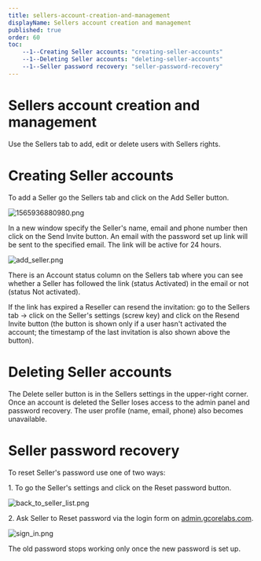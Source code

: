 ```yaml
---
title: sellers-account-creation-and-management
displayName: Sellers account creation and management
published: true
order: 60
toc:
    --1--Creating Seller accounts: "creating-seller-accounts"
    --1--Deleting Seller accounts: "deleting-seller-accounts"
    --1--Seller password recovery: "seller-password-recovery"
---
```


# Sellers account creation and management

Use the Sellers tab to add, edit or delete users with Sellers rights.

Creating Seller accounts
========================

To add a Seller go the Sellers tab and click on the Add Seller button. 

<img src="https://assets.gcore.pro/docs/reseller-support/old-admin-panel/manuals/sellers-account-creation-and-management/1565936880980.png" alt="1565936880980.png">

In a new window specify the Seller's name, email and phone number then click on the Send Invite button. An email with the password set up link will be sent to the specified email. The link will be active for 24 hours. 

<img src="https://assets.gcore.pro/docs/reseller-support/old-admin-panel/manuals/sellers-account-creation-and-management/add_seller.png" alt="add_seller.png">

There is an Account status column on the Sellers tab where you can see whether a Seller has followed the link (status Activated) in the email or not (status Not activated).

If the link has expired a Reseller can resend the invitation: go to the Sellers tab -> click on the Seller's settings (screw key) and click on the Resend Invite button (the button is shown only if a user hasn't activated the account; the timestamp of the last invitation is also shown above the button).

Deleting Seller accounts
========================

The Delete seller button is in the Sellers settings in the upper-right corner. Once an account is deleted the Seller loses access to the admin panel and password recovery. The user profile (name, email, phone) also becomes unavailable.

Seller password recovery
========================

To reset Seller's password use one of two ways:

1\. To go the Seller's settings and click on the Reset password button.

<img src="https://assets.gcore.pro/docs/reseller-support/old-admin-panel/manuals/sellers-account-creation-and-management/back_to_seller_list.png" alt="back_to_seller_list.png">

2\. Ask Seller to Reset password via the login form on [admin.gcorelabs.com](https://admin.gcorelabs.com/#/clients).

<img src="https://assets.gcore.pro/docs/reseller-support/old-admin-panel/manuals/sellers-account-creation-and-management/sign_in.png" alt="sign_in.png">

The old password stops working only once the new password is set up.